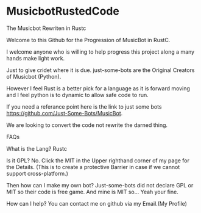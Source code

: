 # MusicbotRustedCode
The Musicbot Rewriten in Rustc

Welcome to this Github for the Progression of MusicBot in RustC.

I welcome anyone who is willing to help progress this project along a many hands make light work.

Just to give cridet where it is due. just-some-bots are the Original Creators of Musicbot (Python).

However I feel Rust is a better pick for a language as it is forward moving and I feel python is to dynamic to allow safe code to run.

If you need a referance point here is the link to just some bots https://github.com/Just-Some-Bots/MusicBot.

We are looking to convert the code not rewrite the darned thing.

FAQs

What is the Lang?
Rustc

Is it GPL?
No. Click the MIT in the Upper righthand corner of my page for the Details.
(This is to create a protective Barrier in case if we cannot support cross-platform.)

Then how can I make my own bot?
Just-some-bots did not declare GPL or MIT so their code is free game. And mine is MIT so... Yeah your fine.

How can I help?
You can contact me on github via my Email.(My Profile)

